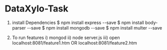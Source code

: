 # DataXylo-Task

1) install Dependencies
  $ npm install express --save
  $ npm install body-parser --save
  $ npm install mongodb --save
  $ npm install multer --save
  
 2) To run features
    i)    mongod
    ii)   node server.js
    iii)  open localhost:8081/feature1.htm OR localhost:8081/feature2.htm
